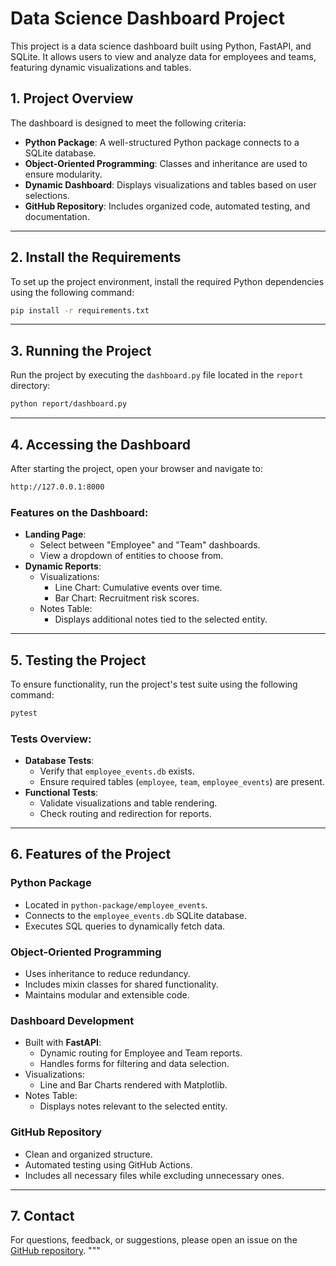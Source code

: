 # Data Science Dashboard Project

This project is a data science dashboard built using Python, FastAPI, and SQLite. It allows users to view and analyze data for employees and teams, featuring dynamic visualizations and tables.

## 1. Project Overview

The dashboard is designed to meet the following criteria:
- **Python Package**: A well-structured Python package connects to a SQLite database.
- **Object-Oriented Programming**: Classes and inheritance are used to ensure modularity.
- **Dynamic Dashboard**: Displays visualizations and tables based on user selections.
- **GitHub Repository**: Includes organized code, automated testing, and documentation.

---

## 2. Install the Requirements

To set up the project environment, install the required Python dependencies using the following command:

```bash 
pip install -r requirements.txt
```

---

## 3. Running the Project

Run the project by executing the `dashboard.py` file located in the `report` directory:

```bash
python report/dashboard.py
```

---

## 4. Accessing the Dashboard

After starting the project, open your browser and navigate to:

```bash
http://127.0.0.1:8000
```

### Features on the Dashboard:

- **Landing Page**: 
    - Select between "Employee" and "Team" dashboards.
    - View a dropdown of entities to choose from.
- **Dynamic Reports**: 
    - Visualizations:
        - Line Chart: Cumulative events over time.
        - Bar Chart: Recruitment risk scores.
    - Notes Table:
        - Displays additional notes tied to the selected entity.

---

## 5. Testing the Project

To ensure functionality, run the project's test suite using the following command:

```bash
pytest
```

### Tests Overview:

- **Database Tests**:
    - Verify that `employee_events.db` exists.
    - Ensure required tables (`employee`, `team`, `employee_events`) are present.
- **Functional Tests**:
    - Validate visualizations and table rendering.
    - Check routing and redirection for reports.

---

## 6. Features of the Project

### Python Package
- Located in `python-package/employee_events`.
- Connects to the `employee_events.db` SQLite database.
- Executes SQL queries to dynamically fetch data.

### Object-Oriented Programming
- Uses inheritance to reduce redundancy.
- Includes mixin classes for shared functionality.
- Maintains modular and extensible code.

### Dashboard Development
- Built with **FastAPI**:
    - Dynamic routing for Employee and Team reports.
    - Handles forms for filtering and data selection.
- Visualizations:
    - Line and Bar Charts rendered with Matplotlib.
- Notes Table:
    - Displays notes relevant to the selected entity.

### GitHub Repository
- Clean and organized structure.
- Automated testing using GitHub Actions.
- Includes all necessary files while excluding unnecessary ones.

---

## 7. Contact

For questions, feedback, or suggestions, please open an issue on the [GitHub repository](https://github.com/RWN-MD/DSND-Dashboard-Project.git).
"""



